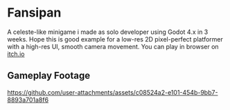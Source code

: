 # Fansipan

A celeste-like minigame i made as solo developer using Godot 4.x in 3 weeks. Hope this is good example for a low-res 2D pixel-perfect platformer with a high-res UI, smooth camera movement.
You can play in browser on [itch.io](https://amorykiet.itch.io/fansipan)

## Gameplay Footage

https://github.com/user-attachments/assets/c08524a2-e101-454b-9bb7-8893a701a8f6

